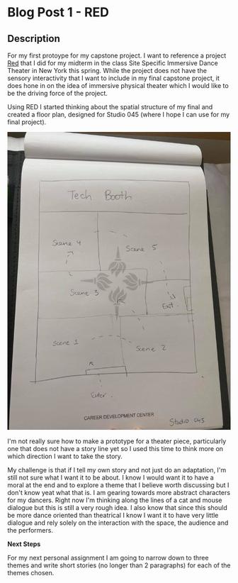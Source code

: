 # Blog Post 1 - RED

## Description

For my first protoype for my capstone project. I want to reference a project [Red](https://www.youtube.com/watch?v=Az-puxr6F40&list=PLby9sGn7NkDtys4yqW0JFWzx-iIpVB42P&ab_channel=GabiBranche) that I did for my midterm in the class Site Specific Immersive Dance Theater in New York this spring. While the project does not have the sensory interactivity that I want to include in my final capstone project, it does hone in on the idea of immersive physical theater which I would like to be the driving force of the project. 

Using RED I started thinking about the spatial structure of my final and created a floor plan, designed for Studio 045 (where I hope I can use for my final project). 

![](floorPlan.jpg)

I'm not really sure how to make a prototype for a theater piece, particularly one that does not have a story line yet so I used this time to think more on which direction I want to take the story.

My challenge is that if I tell my own story and not just do an adaptation, I'm still not sure what I want it to be about. I know I would want it to have a moral at the end and to explore a theme that I believe worth discussing but I don't know yeat what that is. I am gearing towards more abstract characters for my dancers. Right now I'm thinking along the lines of a cat and mouse dialogue but this is still a very rough idea. I also know that since this should be more dance oriented than theatrical I know I want it to have very little dialogue and rely solely on the interaction with the space, the audience and the performers.

**Next Steps**

For my next personal assignment I am going to narrow down to three themes and write short stories (no longer than 2 paragraphs) for each of the themes chosen.

